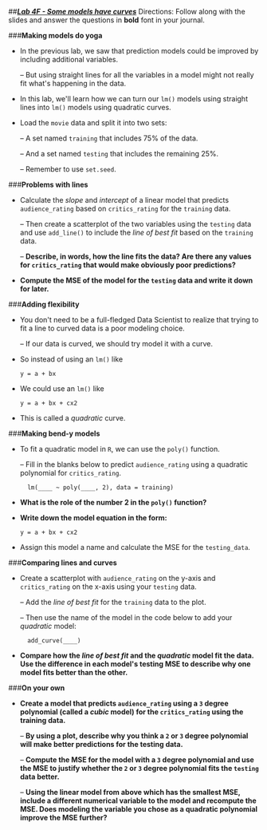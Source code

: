 ##***<u>Lab 4F - Some models have curves</u>***
Directions: Follow along with the slides and answer the questions in **bold** font in your journal.

###**Making models do yoga**
* In the previous lab, we saw that prediction models could be improved by including additional
variables.

    – But using straight lines for all the variables in a model might not really fit what's
    happening in the data.

* In this lab, we'll learn how we can turn our ```lm()``` models using straight lines into ```lm()``` models using quadratic curves.

* Load the ```movie``` data and split it into two sets:

    – A set named ```training``` that includes 75% of the data.

    – And a set named ```testing``` that includes the remaining 25%.

    – Remember to use ```set.seed```.

###**Problems with lines**
* Calculate the *slope* and *intercept* of a linear model that predicts ```audience_rating``` based on ```critics_rating``` for the ```training``` data.

    – Then create a scatterplot of the two variables using the ```testing``` data and use
    ```add_line()``` to include the *line of best fit* based on the ```training``` data.

    – **Describe, in words, how the line fits the data? Are there any values for
    ```critics_rating``` that would make obviously poor predictions?**

* **Compute the MSE of the model for the ```testing``` data and write it down for later.**

###**Adding flexibility**
* You don't need to be a full-fledged Data Scientist to realize that trying to fit a line to curved data is a poor modeling choice.

    – If our data is curved, we should try model it with a curve.

* So instead of using an ```lm()``` like

    ```y = a + bx```

* We could use an ```lm()``` like

    ```y = a + bx + cx2```

* This is called a *quadratic* curve.

###**Making bend-y models**
* To fit a quadratic model in ```R```, we can use the ```poly()``` function.

    – Fill in the blanks below to predict ```audience_rating``` using a quadratic polynomial
    for ```critics_rating```.

        lm(____ ~ poly(____, 2), data = training)

* **What is the role of the number 2 in the ```poly()``` function?**

* **Write down the model equation in the form:**

    ```y = a + bx + cx2```
    
* Assign this model a name and calculate the MSE for the ```testing_data```.

###**Comparing lines and curves**
* Create a scatterplot with ```audience_rating``` on the y-axis and ```critics_rating``` on the x-axis using your ```testing``` data.

    – Add the *line of best fit* for the ```training``` data to the plot.

    – Then use the name of the model in the code below to add your *quadratic* model:

        add_curve(____)

* **Compare how the *line of best fit* and the *quadratic* model fit the data. Use the
difference in each model's testing MSE to describe why one model fits better than the
other.**

###**On your own**
* **Create a model that predicts ```audience_rating``` using a ```3``` degree polynomial (called a *cubic* model) for the ```critics_rating``` using the training data.**

    – **By using a plot, describe why you think a ```2``` or ```3``` degree polynomial will make better predictions for the testing data.**

    – **Compute the MSE for the model with a ```3``` degree polynomial and use the MSE to
    justify whether the ```2``` or ```3``` degree polynomial fits the ```testing``` data better.**

    – **Using the linear model from above which has the smallest MSE, include a different
    numerical variable to the model and recompute the MSE. Does modeling the
    variable you chose as a quadratic polynomial improve the MSE further?**